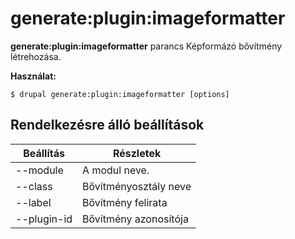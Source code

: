 # generate:plugin:imageformatter
**generate:plugin:imageformatter** parancs Képformázó bővítmény létrehozása.

**Használat:**
```
$ drupal generate:plugin:imageformatter [options] 
```

## Rendelkezésre álló beállítások
Beállítás | Részletek
-------|-------------
--module | A modul neve.
--class | Bővítményosztály neve
--label | Bővítmény felirata
--plugin-id | Bővítmény azonosítója
